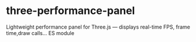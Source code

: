 # three-performance-panel
Lightweight performance panel for Three.js — displays real-time FPS, frame time,draw calls... ES module
